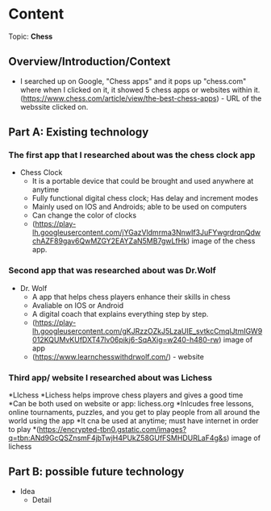 # Content
Topic: **Chess**

## Overview/Introduction/Context
* I searched up on Google, "Chess apps" and it pops up "chess.com" where when I clicked on it, it showed 5 chess apps or websites within it. (https://www.chess.com/article/view/the-best-chess-apps) - URL of the webssite clicked on.

## Part A: Existing technology
### The first app that I researched about was the chess clock app
* Chess Clock
  * It is a portable device that could be brought and used anywhere at anytime
  * Fully functional digital chess clock; Has delay and increment modes
  * Mainly used on IOS and Androids; able to be used on computers
  * Can change the color of clocks
  * (https://play-lh.googleusercontent.com/jYGazVldmrma3NnwIf3JuFYwgrdrqnQdwchAZF89gav6QwMZGY2EAYZaN5MB7gwLfHk) image of the chess app.
### Second app that was researched about was Dr.Wolf 
* Dr. Wolf
  * A app that helps chess players enhance their skills in chess
  * Avaliable on IOS or Android
  * A digital coach that explains everything step by step.
  * (https://play-lh.googleusercontent.com/gKJRzzOZkJ5LzaUIE_svtkcCmqlJtmIGW9012KQUMvKUfDXT47lv06pikj6-SqAXig=w240-h480-rw) image of       app
  * (https://www.learnchesswithdrwolf.com/) - website
### Third app/ website I researched about was Lichess
*LIchess
 *Lichess helps improve chess players and gives a good time 
 *Can be both used on website or app: lichess.org 
 *Inlcudes free lessons, online tournaments, puzzles, and you get to play people from all around the world using the app
 *It cna be used at anytime; must have internet in order to play
 *(https://encrypted-tbn0.gstatic.com/images?q=tbn:ANd9GcQSZnsmF4jbTwjH4PUkZ58GUfFSMHDURLaF4g&s) image of lichess

## Part B: possible future technology
* Idea
  * Detail
